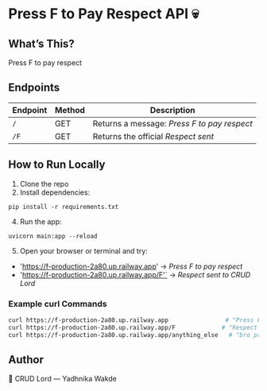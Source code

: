 # Press F to Pay Respect API 💀

## What’s This?
Press F to pay respect

## Endpoints

| Endpoint | Method | Description                              |
| -------- | ------ | -------------------------------------  |
| `/`      | GET    | Returns a message: *Press F to pay respect* |
| `/F`     | GET    | Returns the official *Respect sent*  |


## How to Run Locally
1. Clone the repo
2. Install dependencies:
```
pip install -r requirements.txt
```
4. Run the app:
```
uvicorn main:app --reload
```
5. Open your browser or terminal and try:

- 'https://f-production-2a80.up.railway.app' → *Press F to pay respect*  
- 'https://f-production-2a80.up.railway.app/F'` → *Respect sent to CRUD Lord*

### Example curl Commands

```bash
curl https://f-production-2a80.up.railway.app                # "Press F to pay respect"
curl https://f-production-2a80.up.railway.app/F             # "Respect sent!"
curl https://f-production-2a80.up.railway.app/anything_else   # "bro press F"
```

## Author
👑 CRUD Lord — Yadhnika Wakde
